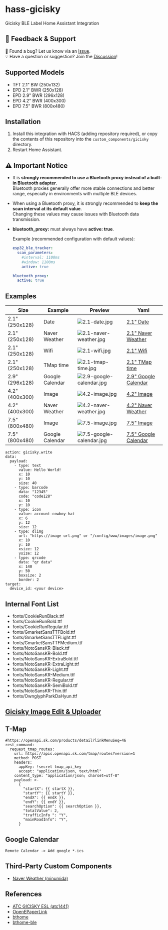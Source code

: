 # hass-gicisky
Gicisky BLE Label Home Assistant Integration

## 💬 Feedback & Support

🐞 Found a bug? Let us know via an [Issue](https://github.com/eigger/hass-gicisky/issues).  
💡 Have a question or suggestion? Join the [Discussion](https://github.com/eigger/hass-gicisky/discussions)!


## Supported Models
- TFT 2.1" BW (250x132)
- EPD 2.1" BWR (250x128)
- EPD 2.9" BWR (296x128)
- EPD 4.2" BWR (400x300)
- EPD 7.5" BWR (800x480)

## Installation
1. Install this integration with HACS (adding repository required), or copy the contents of this
repository into the `custom_components/gicisky` directory.
2. Restart Home Assistant.

## ⚠️ Important Notice
- It is **strongly recommended to use a Bluetooth proxy instead of a built-in Bluetooth adapter**.  
  Bluetooth proxies generally offer more stable connections and better range, especially in environments with multiple BLE devices.
- When using a Bluetooth proxy, it is strongly recommended to **keep the scan interval at its default value**.  
  Changing these values may cause issues with Bluetooth data transmission.
- **bluetooth_proxy:** must always have **active: true**.
  
  Example (recommended configuration with default values):

  ```yaml
  esp32_ble_tracker:
    scan_parameters:
      #interval: 1100ms
      #window: 1100ms
      active: true
  
  bluetooth_proxy:
    active: true


## Examples
| Size | Example | Preview | Yaml |
|------|---------|---------|------|
| 2.1" (250x128) | Date | ![2.1-date.jpg](./examples/2.1-date.jpg) | [2.1" Date](./examples/2.1-date.yaml) |
| 2.1" (250x128) | Naver Weather | ![2.1-naver-weather.jpg](./examples/2.1-naver-weather.jpg) | [2.1" Naver Weather](./examples/2.1-naver-weather.yaml) |
| 2.1" (250x128) | Wifi | ![2.1-wifi.jpg](./examples/2.1-wifi.jpg) | [2.1" Wifi](./examples/2.1-wifi.yaml) |
| 2.1" (250x128) | TMap time | ![2.1-tmap-time.jpg](./examples/2.1-tmap-time.jpg) | [2.1" TMap time](./examples/2.1-tmap-time.yaml) |
| 2.9" (296x128) | Google Calendar | ![2.9-google-calendar.jpg](./examples/2.9-google-calendar.jpg) | [2.9" Google Calendar](./examples/2.9-google-calendar.yaml) |
| 4.2" (400x300) | Image | ![4.2-image.jpg](./examples/4.2-image.jpg) | [4.2" Image](./examples/4.2-image.yaml) |
| 4.2" (400x300) | Naver Weather | ![4.2-naver-weather.jpg](./examples/4.2-naver-weather.jpg) | [4.2" Naver Weather](./examples/4.2-naver-weather.yaml) |
| 7.5" (800x480) | Image | ![7.5-image.jpg](./examples/7.5-image.jpg) | [7.5" Image](./examples/7.5-image.yaml) |
| 7.5" (800x480) | Google Calendar | ![7.5-google-calendar.jpg](./examples/7.5-google-calendar.jpg) | [7.5" Google Calendar](./examples/7.5-google-calendar.yaml) |
```
action: gicisky.write
data:
  payload:
    - type: text
      value: Hello World!
      x: 10
      y: 10
      size: 40
    - type: barcode
      data: "12345"
      code: "code128"
      x: 10
      y: 10
    - type: icon
      value: account-cowboy-hat
      x: 6
      y: 12
      size: 12
    - type: dlimg
      url: "https://image url.png" or "/config/www/images/image.png"
      x: 10
      y: 10
      xsize: 12
      ysize: 12
    - type: qrcode
      data: "qr data"
      x: 140
      y: 50
      boxsize: 2
      border: 2
target:
  device_id: <your device>
```
## Internal Font List
  - fonts/CookieRunBlack.ttf
  - fonts/CookieRunBold.ttf
  - fonts/CookieRunRegular.ttf
  - fonts/GmarketSansTTFBold.ttf
  - fonts/GmarketSansTTFLight.ttf
  - fonts/GmarketSansTTFMedium.ttf
  - fonts/NotoSansKR-Black.ttf
  - fonts/NotoSansKR-Bold.ttf
  - fonts/NotoSansKR-ExtraBold.ttf
  - fonts/NotoSansKR-ExtraLight.ttf
  - fonts/NotoSansKR-Light.ttf
  - fonts/NotoSansKR-Medium.ttf
  - fonts/NotoSansKR-Regular.ttf
  - fonts/NotoSansKR-SemiBold.ttf
  - fonts/NotoSansKR-Thin.ttf
  - fonts/OwnglyphParkDaHyun.ttf

## [Gicisky Image Edit & Uploader](https://eigger.github.io/Gicisky_Image_Uploader.html)

## T-Map
```
#https://openapi.sk.com/products/detail?linkMenuSeq=46
rest_command:
  request_tmap_routes:
    url: https://apis.openapi.sk.com/tmap/routes?version=1
    method: POST
    headers:
      appKey: !secret tmap_api_key
      accept: "application/json, text/html"
    content_type: "application/json; charset=utf-8"
    payload: >-
      {
        "startX": {{ startX }},
        "startY": {{ startY }},
        "endX": {{ endX }},
        "endY": {{ endY }},
        "searchOption": {{ searchOption }},
        "totalValue": 2,
        "trafficInfo ": "Y",
        "mainRoadInfo": "Y",
      }
```

## Google Calendar
```
Remote Calendar -> Add google *.ics
```

## Third-Party Custom Components
- [Naver Weather (minumida)](https://github.com/miumida/naver_weather.git)
  
## References
- [ATC GICISKY ESL (atc1441)](https://github.com/atc1441/ATC_GICISKY_ESL.git)
- [OpenEPaperLink](https://github.com/OpenEPaperLink/Home_Assistant_Integration.git)
- [bthome](https://github.com/home-assistant/core/tree/dev/homeassistant/components/bthome)
- [bthome-ble](https://github.com/Bluetooth-Devices/bthome-ble.git)
